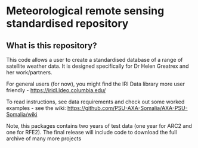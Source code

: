# Meteorological remote sensing standardised repository

## What is this repository?

This code allows a user to create a standardised database of a range of satellite weather  data.  It is designed specifically for Dr Helen Greatrex and her work/partners.  

For general users (for now), you might find the IRI Data library more user friendly - https://iridl.ldeo.columbia.edu/

To read instructions, see data requirements and check out some worked examples - see the wiki: 
https://github.com/PSU-AXA-Somalia/AXA-PSU-Somalia/wiki

Note, this packages contains two years of test data (one year for ARC2 and one for RFE2).  The final release will include code to download the full archive of many more projects
